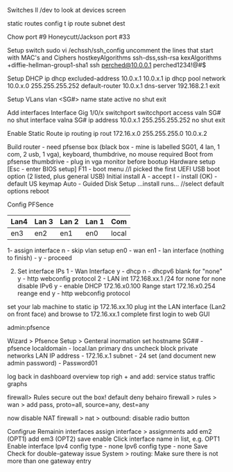 Switches 
    ll /dev to look at devices
    screen

static routes
config t
ip route subnet dest


Chow port #9 
Honeycutt/Jackson port #33

Setup switch
sudo vi /echssh/ssh_config
    uncomment the lines that start with MAC's and Ciphers
    hostkeyAlgorithms ssh-dss,ssh-rsa
    kexAlgorithms +diffie-hellman-group1-sha1
ssh perched@10.0.0.1
perched1234!@#$

Setup DHCP
    ip dhcp excluded-address 10.0.x.1 10.0.x.1
    ip dhcp pool <student Group>
    network 10.0.x.0 255.255.255.252
    default-router 10.0.x.1
    dns-server 192.168.2.1
    exit

Setup VLans
    vlan <SG#>
    name <Student Group>
    state active
    no shut
    exit

Add interfaces
    Interface Gig 1/0/x
    switchport
    switcchport access valn SG#
    no shut
    interface valna SG#
    ip address 10.0.x.1 255.255.255.252
    no shut
    exit

Enable Static Route
    ip routing
    ip rout 172.16.x.0 255.255.255.0 10.0.x.2

Build router - need pfsense box (black box - mine is labelled SG01, 4 lan, 1 com, 2 usb, 1 vga), keyboard, thumbdrive, no mouse required
	Boot from pfsense thumbdrive - plug in vga monitor before bootup
Hardware setup
	[Esc - enter BIOS setup]
	F11 - boot menu					//I picked the first UEFI USB boot option (2 listed, plus general USB)
Initial install
	A - accept
	I - install (OK) - default US keymap
	Auto - Guided Disk Setup
	...install runs…					//select default options
	reboot

Config PFSence

| Lan4 | Lan 3| Lan 2 | Lan 1 | Com |
| --- | --- | --- | --- | --- | 
| en3 | en2 | en1 | en0 | local| 

1- assign interface
n - skip vlan setup
en0 - wan
en1 - lan interface
(nothing to finish) - y - proceed

2) Set interface IPs
    1 - Wan Interface
    y - dhcp
    n - dhcpv6
    blank for "none" y - http webconfig protocol
    2 - LAN int
    172.168.xx.1 /24
    <enter> for none
    <enter> for none disable IPv6
    y - enable DHCP
    172.16.x0.100 Range start
    172.16.x0.254 reange end
    y - http webconfig protocol

set your lab machine to static ip 172.16.xx.10
plug int the LAN interface (Lan2 on front face) and browse to 172.16.xx.1
complete first login to web GUI

admin:pfsence

Wizard > Pfsence Setup > Genteral inormation
set hostname SG## - pfsence localdomain - local.lan
primary dns
uncheck block private networks
LAN IP address - 172.16.x.1
subnet - 24
set (and document new admin password) - Password01

log back in
dashboard overview
top righ + and add:
service status
traffic graphs

firewall> Rules
secure out the box! default deny behairo
firewall > rules > wan > add
pass, proto=all, source=any, dest=any

now disable NAT firewall > nat > outbound: disable radio button

Configrue Remainin interfaces 
    assign
        interface > assignments
        add em2 (OPT1)
        add em3 (OPT2)
        save
    enable
        Click interface name in list, e.g. OPT1
		Enable interface
		Ipv4 config type - none
		Ipv6 config type - none
		Save
	Check for double-gateway issue
		System > routing:
			Make sure there is not more than one gateway entry
